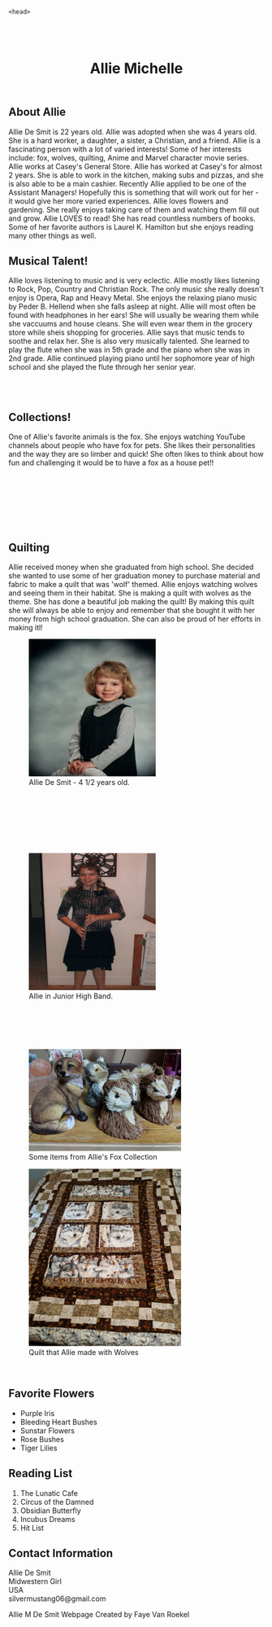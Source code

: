 <!DOCTYPE html>
<html lang="en">

    <head>
  <title>Allie De Smit</title>
    <link href="https://fonts.googleapis.com/css?family=Oswald:300,400" rel="stylesheet">
    <meta charset="utf-8"/>
    <meta name="description" content="Allie De Smit">
    <meta name="robots" content="nofollow" />
    <meta name="author" content="Faye Van Roekel">
    <meta name="viewport" content="width=device-width, initial-scale=2.0">
    <link rel="stylesheet" href="stylesheet.css" style="stylesheet/css">
    <link href="https://fonts.googleapis.com/css?family=Oswald:300,500,700/Quattrocento:400,700" rel="stylesheet">  
</head>

<body>
<div class="wrapper">
    <header>
   <br>
   <br>
    <h1>Allie Michelle</h1>
    </header>
    
<section class="courses">
<article>
<div class="column1of2">
<hgroup>
<h2>About Allie</h2>
</hgroup>
<p>Allie De Smit is 22 years old.  Allie was adopted when she was 4 years old. She is a hard worker, a daughter, a sister, a Christian, and a friend.  Allie is a fascinating person with a lot of varied interests!  Some of her interests include: fox, wolves, quilting, Anime and Marvel character movie series.  Allie works at Casey's General Store. Allie has worked at Casey's for almost 2 years. She is able to work in the kitchen, making subs and pizzas, and she is also able to be a main cashier.  Recently Allie applied to be one of the Assistant Managers! Hopefully this is something that will work out for her - it would give her more varied experiences. Allie loves flowers and gardening.  She really enjoys taking care of them and watching them fill out and grow. Allie LOVES to read!  She has read countless numbers of books.  Some of her favorite authors is Laurel K. Hamilton but she enjoys reading many other things as well.</p>
</article>

<section class="courses">
<article>
<hgroup>
<h2>Musical Talent!</h2>
</hgroup>
<p> Allie loves listening to music and is very eclectic.  Allie mostly likes listening to Rock, Pop, Country and Christian Rock. The only music she really doesn't enjoy is Opera, Rap and Heavy Metal.  She enjoys the relaxing piano music by Peder B. Hellend when she falls asleep at night.  Allie will most often be found with headphones in her ears!  She will usually be wearing them while she vaccuums and house cleans.  She will even wear them in the grocery store while sheis shopping for groceries.  Allie says that music tends to soothe and relax her.  She is also very musically talented.  She learned to play the flute when she was in 5th grade and the piano when she was in 2nd grade.  Allie continued playing piano until her sophomore year of high school and she played the flute through her senior year. </p>
  </article>
 
 <section class="courses">   
 <article>  
 <br>
<br>
<hgroup>
<h2>Collections!</h2>
</hgroup>
<p>One of Allie's favorite animals is the fox.  She enjoys watching YouTube channels about people who have fox for pets.  She likes their personalities and the way they are so limber and quick!  She often likes to think about how fun and challenging it would be to have a fox as a house pet!! </p>
</article>
<br>
<br>
<br>
<br>
 <section class="courses">   
 <article>
 <br>
<br>
<hgroup>
<h2>Quilting</h2>
</hgroup>
<p>Allie received money when she graduated from high school.  She decided she wanted to use some of her graduation money to purchase material and fabric to make a quilt that was 'wolf' themed.  Allie enjoys watching wolves and seeing them in their habitat.  She is making a quilt with wolves as the theme.  She has done a beautiful job making the quilt!   By making this quilt she will always be able to enjoy and remember that she bought it with her money from high school graduation.  She can also be proud of her efforts in making itl!  </p>
</article>
</div>

<div class="column2of2">
    <section class="courses">
        <figure>
        <img src="Images/Allie4.jpg" alt="Allie age 4 1/2/" height="270" width="250">
        <figcaption>Allie De Smit - 4  1/2 years old.</figcaption>
        </figure>
        <br>
        <br>
         <br>
        <br>
    <section class="courses">
        <br>
        <br>
    <figure>
    <img src="Images/AllieJrHigh.jpg" alt="Allie Junior High Band" height="270" width="250">
    <figcaption>Allie in Junior High Band.</figcaption>
</figure>
        <br>
        <br>
        <br>
        <br>
     <section class="courses">
     <figure>
    <img src="Images/FoxColl2.jpg" alt="Allie's Fox Collection" height="200" width="300">
    <figcaption>Some items from Allie's Fox Collection</figcaption>
    </figure>
    <figure>
    <img src="Images/Wolf.jpg" alt="Allie made this Wolf Quilt" height="350" width="300">
    <figcaption>Quilt that Allie made with Wolves</figcaption>
    </figure>
</div> 
        
        
        
<aside>
    <section class="Favorite Flowers">
<br>
<h2>Favorite Flowers</h2>
 <ul>
  <li>Purple Iris</li>
  <li>Bleeding Heart Bushes</li>
  <li>Sunstar Flowers</li>
  <li>Rose Bushes</li>
  <li>Tiger Lilies</li>
</ul>
</section>
<aside>
    <section class="Reading List">
<h2>Reading List</h2>
 <ol>
   <li>The Lunatic Cafe</li>
  <li>Circus of the Damned</li>
  <li>Obsidian Butterfly</li>
  <li>Incubus Dreams</li>
  <li>Hit List</li>
</ol>
</section>
    <section class="contact-details">
    <h2>Contact Information</h2>
    <p>Allie De Smit<br />
          Midwestern Girl<br />
          USA<br />
          silvermustang06@gmail.com</p>
    </section>
</aside>
<footer>
  <p>Allie M De Smit Webpage Created by Faye Van Roekel</p>
</footer>
</div>
</body>
</html>
